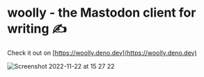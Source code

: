 # woolly - the Mastodon client for writing ✍️

Check it out on [https://woolly.deno.dev](https://woolly.deno.dev)

![Screenshot 2022-11-22 at 15 27 22](https://user-images.githubusercontent.com/854222/203339287-80440a06-41b4-4400-822c-a7bc689b4c46.png)
